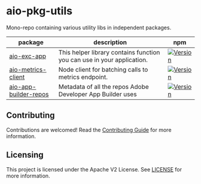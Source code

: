 # aio-pkg-utils

Mono-repo containing various utility libs in independent packages.

| package | description | npm |
| --- | --- | --- |
| [aio-exc-app](./packages/aio-exc-app/README.md) | This helper library contains function you can use in your application. | [![Version](https://img.shields.io/npm/v/@adobe/aio-exc-app.svg)](https://npmjs.org/package/@adobe/aio-exc-app) |
| [aio-metrics-client](./packages/aio-metrics-client/README.md) | Node client for batching calls to metrics endpoint. | [![Version](https://img.shields.io/npm/v/@adobe/aio-metrics-client.svg)](https://npmjs.org/package/@adobe/aio-metrics-client)  |
| [aio-app-builder-repos](./packages/aio-app-builder-repos/README.md) | Metadata of all the repos Adobe Developer App Builder uses |  [![Version](https://img.shields.io/npm/v/@adobe/aio-app-builder-repos.svg)](https://npmjs.org/package/@adobe/aio-app-builder-repos) |

## Contributing

Contributions are welcomed! Read the [Contributing Guide](./.github/CONTRIBUTING.md) for more information.

## Licensing

This project is licensed under the Apache V2 License. See [LICENSE](LICENSE) for more information.

